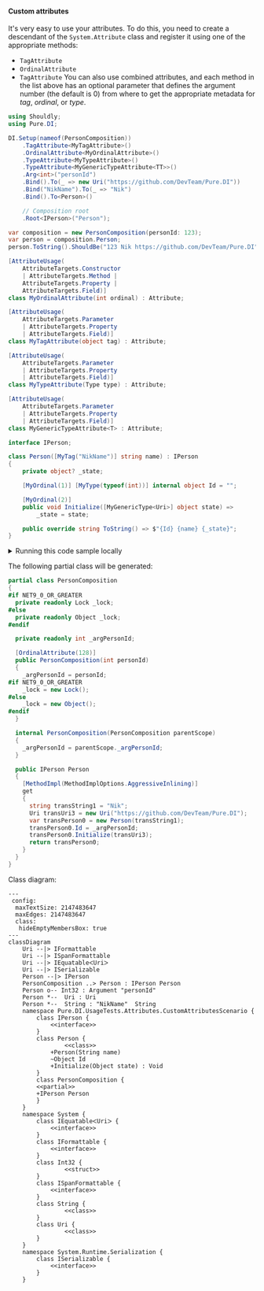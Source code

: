 #### Custom attributes

It's very easy to use your attributes. To do this, you need to create a descendant of the `System.Attribute` class and register it using one of the appropriate methods:
- `TagAttribute`
- `OrdinalAttribute`
- `TagAttribute`
You can also use combined attributes, and each method in the list above has an optional parameter that defines the argument number (the default is 0) from where to get the appropriate metadata for _tag_, _ordinal_, or _type_.


```c#
using Shouldly;
using Pure.DI;

DI.Setup(nameof(PersonComposition))
    .TagAttribute<MyTagAttribute>()
    .OrdinalAttribute<MyOrdinalAttribute>()
    .TypeAttribute<MyTypeAttribute>()
    .TypeAttribute<MyGenericTypeAttribute<TT>>()
    .Arg<int>("personId")
    .Bind().To(_ => new Uri("https://github.com/DevTeam/Pure.DI"))
    .Bind("NikName").To(_ => "Nik")
    .Bind().To<Person>()

    // Composition root
    .Root<IPerson>("Person");

var composition = new PersonComposition(personId: 123);
var person = composition.Person;
person.ToString().ShouldBe("123 Nik https://github.com/DevTeam/Pure.DI");

[AttributeUsage(
    AttributeTargets.Constructor
    | AttributeTargets.Method |
    AttributeTargets.Property |
    AttributeTargets.Field)]
class MyOrdinalAttribute(int ordinal) : Attribute;

[AttributeUsage(
    AttributeTargets.Parameter
    | AttributeTargets.Property
    | AttributeTargets.Field)]
class MyTagAttribute(object tag) : Attribute;

[AttributeUsage(
    AttributeTargets.Parameter
    | AttributeTargets.Property
    | AttributeTargets.Field)]
class MyTypeAttribute(Type type) : Attribute;

[AttributeUsage(
    AttributeTargets.Parameter
    | AttributeTargets.Property
    | AttributeTargets.Field)]
class MyGenericTypeAttribute<T> : Attribute;

interface IPerson;

class Person([MyTag("NikName")] string name) : IPerson
{
    private object? _state;

    [MyOrdinal(1)] [MyType(typeof(int))] internal object Id = "";

    [MyOrdinal(2)]
    public void Initialize([MyGenericType<Uri>] object state) =>
        _state = state;

    public override string ToString() => $"{Id} {name} {_state}";
}
```

<details>
<summary>Running this code sample locally</summary>

- Make sure you have the [.NET SDK 9.0](https://dotnet.microsoft.com/en-us/download/dotnet/9.0) or later is installed
```bash
dotnet --list-sdk
```
- Create a net9.0 (or later) console application
```bash
dotnet new console -n Sample
```
- Add references to NuGet packages
  - [Pure.DI](https://www.nuget.org/packages/Pure.DI)
  - [Shouldly](https://www.nuget.org/packages/Shouldly)
```bash
dotnet add package Pure.DI
dotnet add package Shouldly
```
- Copy the example code into the _Program.cs_ file

You are ready to run the example 🚀
```bash
dotnet run
```

</details>

The following partial class will be generated:

```c#
partial class PersonComposition
{
#if NET9_0_OR_GREATER
  private readonly Lock _lock;
#else
  private readonly Object _lock;
#endif

  private readonly int _argPersonId;

  [OrdinalAttribute(128)]
  public PersonComposition(int personId)
  {
    _argPersonId = personId;
#if NET9_0_OR_GREATER
    _lock = new Lock();
#else
    _lock = new Object();
#endif
  }

  internal PersonComposition(PersonComposition parentScope)
  {
    _argPersonId = parentScope._argPersonId;
  }

  public IPerson Person
  {
    [MethodImpl(MethodImplOptions.AggressiveInlining)]
    get
    {
      string transString1 = "Nik";
      Uri transUri3 = new Uri("https://github.com/DevTeam/Pure.DI");
      var transPerson0 = new Person(transString1);
      transPerson0.Id = _argPersonId;
      transPerson0.Initialize(transUri3);
      return transPerson0;
    }
  }
}
```

Class diagram:

```mermaid
---
 config:
  maxTextSize: 2147483647
  maxEdges: 2147483647
  class:
   hideEmptyMembersBox: true
---
classDiagram
	Uri --|> IFormattable
	Uri --|> ISpanFormattable
	Uri --|> IEquatableᐸUriᐳ
	Uri --|> ISerializable
	Person --|> IPerson
	PersonComposition ..> Person : IPerson Person
	Person o-- Int32 : Argument "personId"
	Person *--  Uri : Uri
	Person *--  String : "NikName"  String
	namespace Pure.DI.UsageTests.Attributes.CustomAttributesScenario {
		class IPerson {
			<<interface>>
		}
		class Person {
				<<class>>
			+Person(String name)
			~Object Id
			+Initialize(Object state) : Void
		}
		class PersonComposition {
		<<partial>>
		+IPerson Person
		}
	}
	namespace System {
		class IEquatableᐸUriᐳ {
			<<interface>>
		}
		class IFormattable {
			<<interface>>
		}
		class Int32 {
				<<struct>>
		}
		class ISpanFormattable {
			<<interface>>
		}
		class String {
				<<class>>
		}
		class Uri {
				<<class>>
		}
	}
	namespace System.Runtime.Serialization {
		class ISerializable {
			<<interface>>
		}
	}
```

